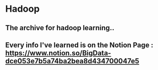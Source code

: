 # Hadoop

## The archive for hadoop learning..
## Every info I've learned is on the Notion Page : https://www.notion.so/BigData-dce053e7b5a74ba2bea8d434700047e5 
